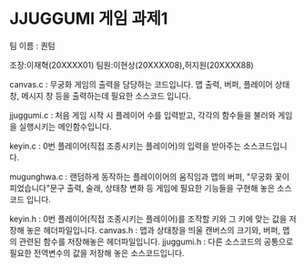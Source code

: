 # JJUGGUMI 게임 과제1
팀 이름 : 퀀텀


조장:이재혁(20XXXX01)
팀원:이현상(20XXXX08),허지원(20XXXX88)

canvas.c : 무궁화 게임의 출력을 담당하는 코드입니다. 맵 출력, 버퍼, 플레이어 상태 창, 메시지 창 등을 출력하는데 필요한 소스코드 입니다.

jjuggumi.c : 처음 게임 시작 시 플레이어 수를 입력받고, 각각의 함수들을 불러와 게임을 실행시키는 메인함수입니다.

keyin.c : 0번 플레이어(직접 조종시키는 플레이어)의 입력을 받아주는 소스코드입니다.

mugunghwa.c : 랜덤하게 동작하는 플레이이어의 움직임과 맵의 버퍼, "무궁화 꽃이 피었습니다"문구 출력, 술래, 상태창 변화 등 게임에 필요한 기능들을 구현해 놓은 소스코드 입니다.


keyin.h : 0번 플레이어(직접 조종시키는 플레이어)를 조작할 키와 그 키에 맞는 값을 저장해 놓은 헤더파일입니다.
canvas.h : 맵과 상태창을 띄울 캔버스의 크기와, 버퍼, 맵의 관련된 함수를 저장해놓은 헤더파일입니다.
jjuggumi.h : 다른 소스코드의 공통으로 필요한 전역변수의 값을 저장해 놓은 소스코드입니다.
